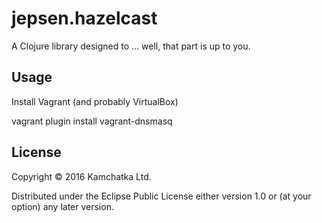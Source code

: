 # jepsen.hazelcast

A Clojure library designed to ... well, that part is up to you.

## Usage

Install Vagrant (and probably VirtualBox)

   vagrant plugin install vagrant-dnsmasq

## License

Copyright © 2016 Kamchatka Ltd.

Distributed under the Eclipse Public License either version 1.0 or (at
your option) any later version.
